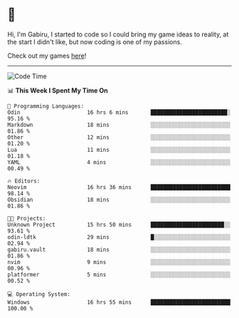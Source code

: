 # 🐀

Hi, I'm Gabiru, I started to code so I could bring my game ideas to reality, at the start I didn't like, but now coding is one of my passions.

Check out my games [here](https://gabiru.art/projetos/)!

---

<!--START_SECTION:waka-->
![Code Time](http://img.shields.io/badge/Code%20Time-651%20hrs%2048%20mins-blue)

📊 **This Week I Spent My Time On** 

```text
💬 Programming Languages: 
Odin                     16 hrs 6 mins       ████████████████████████░   95.16 % 
Markdown                 18 mins             ░░░░░░░░░░░░░░░░░░░░░░░░░   01.86 % 
Other                    12 mins             ░░░░░░░░░░░░░░░░░░░░░░░░░   01.20 % 
Lua                      11 mins             ░░░░░░░░░░░░░░░░░░░░░░░░░   01.18 % 
YAML                     4 mins              ░░░░░░░░░░░░░░░░░░░░░░░░░   00.49 % 

🔥 Editors: 
Neovim                   16 hrs 36 mins      █████████████████████████   98.14 % 
Obsidian                 18 mins             ░░░░░░░░░░░░░░░░░░░░░░░░░   01.86 % 

🐱‍💻 Projects: 
Unknown Project          15 hrs 50 mins      ███████████████████████░░   93.61 % 
odin-ldtk                29 mins             █░░░░░░░░░░░░░░░░░░░░░░░░   02.94 % 
gabiru.vault             18 mins             ░░░░░░░░░░░░░░░░░░░░░░░░░   01.86 % 
nvim                     9 mins              ░░░░░░░░░░░░░░░░░░░░░░░░░   00.96 % 
platformer               5 mins              ░░░░░░░░░░░░░░░░░░░░░░░░░   00.52 % 

💻 Operating System: 
Windows                  16 hrs 55 mins      █████████████████████████   100.00 % 
```


<!--END_SECTION:waka-->
